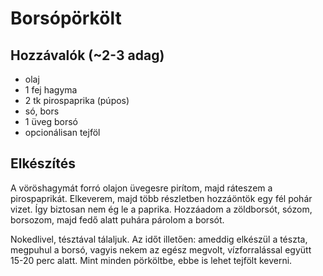Borsópörkölt
============

Hozzávalók (~2-3 adag)
----------------------

   - olaj
   - 1 fej hagyma
   - 2 tk pirospaprika (púpos)
   - só, bors
   - 1 üveg borsó
   - opcionálisan tejföl

Elkészítés
----------

A vöröshagymát forró olajon üvegesre pirítom, majd ráteszem a pirospaprikát.
Elkeverem, majd több részletben hozzáöntök egy fél pohár vizet. Így biztosan
nem ég le a paprika. Hozzáadom a zöldborsót, sózom, borsozom, majd fedő alatt
puhára párolom a borsót.

Nokedlivel, tésztával tálaljuk. Az időt illetően: ameddig elkészül a tészta,
megpuhul a borsó, vagyis nekem az egész megvolt, vízforralással együtt
15-20 perc alatt. Mint minden pörköltbe, ebbe is lehet tejfölt keverni.
